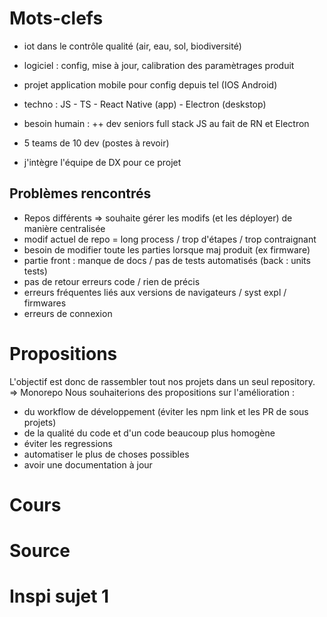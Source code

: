 # Mots-clefs

- iot dans le contrôle qualité (air, eau, sol, biodiversité)
- logiciel : config, mise à jour, calibration des paramètrages produit
- projet application mobile pour config depuis tel (IOS Android)
- techno : JS - TS - React Native (app) - Electron (deskstop)
- besoin humain : ++ dev seniors full stack JS au fait de RN et Electron

- 5 teams de 10 dev (postes à revoir)
- j'intègre l'équipe de DX pour ce projet

## Problèmes rencontrés
- Repos différents => souhaite gérer les modifs (et les déployer) de manière centralisée
- modif actuel de repo = long process / trop d'étapes / trop contraignant 
- besoin de modifier toute les parties lorsque maj produit (ex firmware)
- partie front : manque de docs / pas de tests automatisés (back : units tests)
- pas de retour erreurs code / rien de précis
- erreurs fréquentes liés aux versions de navigateurs / syst expl / firmwares 
- erreurs de connexion

# Propositions
L'objectif est donc de rassembler tout nos projets dans un seul repository.   => Monorepo
Nous souhaiterions des propositions sur l'amélioration :
- du workflow de développement (éviter les npm link et les PR de sous projets)
- de la qualité du code et d'un code beaucoup plus homogène
- éviter les regressions
- automatiser le plus de choses possibles
- avoir une documentation à jour

# Cours
# Source
# Inspi sujet 1
